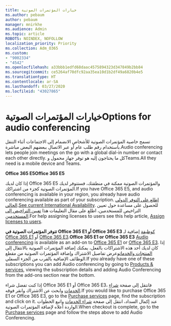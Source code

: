 ```yaml
---
title: خيارات المؤتمرات الصوتية
ms.author: pebaum
author: pebaum
manager: mnirkhe
ms.audience: Admin
ms.topic: article
ROBOTS: NOINDEX, NOFOLLOW
localization_priority: Priority
ms.collection: Adm_O365
ms.custom:
- "9002334"
- "4542"
ms.openlocfilehash: a33bbb1edfd68daac4575894323d347849b2bb84
ms.sourcegitcommit: ce5264af70dfc92aa35ea10d1b2df49a6820b4e5
ms.translationtype: HT
ms.contentlocale: ar-SA
ms.lasthandoff: 03/27/2020
ms.locfileid: "43027865"
---
```

# <a name="options-for-audio-conferencing"></a><span data-ttu-id="9b539-102">خيارات المؤتمرات الصوتية</span><span class="sxs-lookup"><span data-stu-id="9b539-102">Options for audio conferencing</span></span>

<span data-ttu-id="9b539-103">تسمح خاصية المؤتمرات الصوتية للأشخاص الانضمام إلى الاجتماعات أثناء التنقل باستخدام رقم طلب عام أو عبر الاتصال ببعضهم البعض مباشرة.</span><span class="sxs-lookup"><span data-stu-id="9b539-103">Audio conferencing lets people join meetings on the go with a global dial-in number or contact each other directly.</span></span>  <span data-ttu-id="9b539-104">كل ما يحتاجون إليه هو توفر جهاز محمول وTeams.</span><span class="sxs-lookup"><span data-stu-id="9b539-104">All they need is a mobile device and Teams.</span></span>

<span data-ttu-id="9b539-105">**Office 365 E5**</span><span class="sxs-lookup"><span data-stu-id="9b539-105">**Office 365 E5**</span></span>

<span data-ttu-id="9b539-106">إذا كان لديك Office 365 E5 والمؤتمرات الصوتية ممكنة في منطقتك، فستتوفر لديك المؤتمرات الصوتية كجزء من اشتراكك.</span><span class="sxs-lookup"><span data-stu-id="9b539-106">If you have Office 365 E5, and audio conferencing is available in your region, you already have audio conferencing available as part of your subscription.</span></span>   <span data-ttu-id="9b539-107">[اطلع على التوفر الدولي الحالي](https://go.microsoft.com/fwlink/p/?LinkID=839556).</span><span class="sxs-lookup"><span data-stu-id="9b539-107">[See current International Availability](https://go.microsoft.com/fwlink/p/?LinkID=839556).</span></span>  <span data-ttu-id="9b539-108">للحصول على مساعدة حول تعيين التراخيص للمستخدمين، اطلع على مقال التعليمات هذا [تعيين التراخيص إلى المستخدمين](https://docs.microsoft.com/microsoft-365/admin/manage/assign-licenses-to-users).</span><span class="sxs-lookup"><span data-stu-id="9b539-108">For help assigning licenses to users see this help article, [Assign licenses to users](https://docs.microsoft.com/microsoft-365/admin/manage/assign-licenses-to-users).</span></span>

<span data-ttu-id="9b539-109">**تتوفر المؤتمرات الصوتية في Office 365 E1 أو Office 365 E3**
[كوظيفة](https://products.office.com/microsoft-teams/online-meeting-solutions#customerstoryregion2) إضافية لـ [Office 365 E1](https://www.microsoft.com/microsoft-365/business/office-365-enterprise-e1-business-software) أو [Office 365 E3](https://www.microsoft.com/microsoft-365/business/office-365-enterprise-e3-business-software).</span><span class="sxs-lookup"><span data-stu-id="9b539-109">**Office 365 E1 or Office 365 E3**
[Audio conferencing](https://products.office.com/microsoft-teams/online-meeting-solutions#customerstoryregion2) is available as an add-on to [Office 365 E1](https://www.microsoft.com/microsoft-365/business/office-365-enterprise-e1-business-software) or [Office 365 E3](https://www.microsoft.com/microsoft-365/business/office-365-enterprise-e3-business-software).</span></span>  <span data-ttu-id="9b539-110">إذا كان لديك أحد هذه الاشتراكات بالفعل، يمكنك إضافة المؤتمرات الصوتية بالانتقال إلى [المنتجات والخدمات](https://go.microsoft.com/fwlink/p/?linkid=842054)وعرض تفاصيل الاشتراك وإضافة المؤتمرات الصوتية من مقطع الوظائف الإضافية بالقرب من الجزء السفلي.</span><span class="sxs-lookup"><span data-stu-id="9b539-110">If you already have one of these subscriptions you can add Audio conferencing by going to [Products & services](https://go.microsoft.com/fwlink/p/?linkid=842054), viewing the subscription details and adding Audio Conferencing from the add-ons section near the bottom.</span></span>

<span data-ttu-id="9b539-111">إذا كنت تفضل شراء Office 365 E1 أو Office 365 E3، فانتقل إلى صفحة [شراء الخدمات](https://go.microsoft.com/fwlink/p/?linkid=868433) وابحث عن الاشتراك وانقر فوقه.</span><span class="sxs-lookup"><span data-stu-id="9b539-111">If you would like to purchase Office 365 E1 or Office 365 E3, go to the [Purchase services](https://go.microsoft.com/fwlink/p/?linkid=868433) page, find the subscription and click on it.</span></span>  <span data-ttu-id="9b539-112">عند إكمال السداد، انتقل إلى صفحة [شراء الخدمات](https://go.microsoft.com/fwlink/p/?linkid=868433) واتبع الخطوات الواردة أعلاه لإضافة المؤتمرات الصوتية.</span><span class="sxs-lookup"><span data-stu-id="9b539-112">When checkout is complete, go to the [Purchase services](https://go.microsoft.com/fwlink/p/?linkid=868433) page and follow the steps above to add Audio Conferencing.</span></span>
